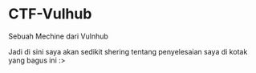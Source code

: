 # CTF-Vulhub
Sebuah Mechine dari Vulnhub


Jadi di sini saya akan sedikit shering tentang penyelesaian saya di kotak yang bagus ini :>
